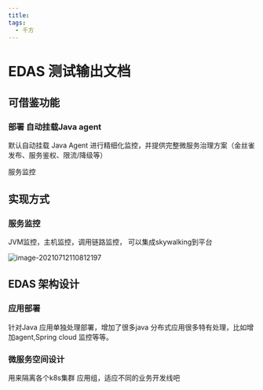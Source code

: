 ```yaml
---
title:
tags:
  - 千方
---
```

# EDAS 测试输出文档

## 可借鉴功能

### 部署 自动挂载Java agent

默认自动挂载 Java Agent 进行精细化监控，并提供完整微服务治理方案（金丝雀发布、服务鉴权、限流/降级等）

服务监控

## 实现方式

### 服务监控

JVM监控，主机监控，调用链路监控， 可以集成skywalking到平台

![image-20210712110812197](C:\Users\zmk\AppData\Roaming\Typora\typora-user-images\image-20210712110812197.png)

## EDAS 架构设计

### 应用部署

针对Java 应用单独处理部署，增加了很多java 分布式应用很多特有处理，比如增加agent,Spring cloud 监控等等。

### 微服务空间设计

用来隔离各个k8s集群 应用组，适应不同的业务开发线吧


